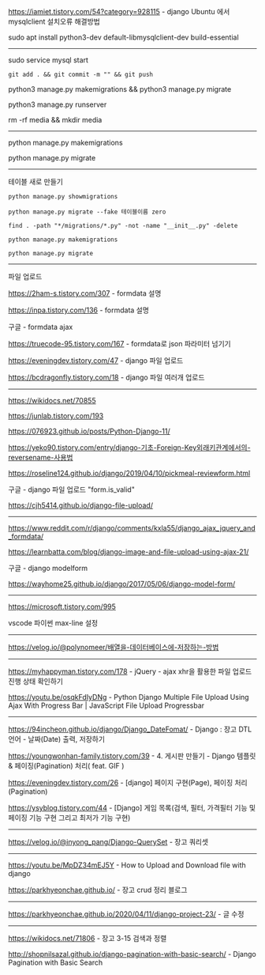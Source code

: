 https://iamiet.tistory.com/54?category=928115 - django Ubuntu 에서 mysqlclient 설치오류 해결방법

sudo apt install python3-dev default-libmysqlclient-dev build-essential

---

sudo service mysql start

```
git add . && git commit -m "" && git push
```

python3 manage.py makemigrations && python3 manage.py migrate

python3 manage.py runserver

rm -rf media && mkdir media

---

python manage.py makemigrations

python manage.py migrate

---

테이블 새로 만들기

```
python manage.py showmigrations

python manage.py migrate --fake 테이블이름 zero

find . -path "*/migrations/*.py" -not -name "__init__.py" -delete

python manage.py makemigrations

python manage.py migrate
```

---

파일 업로드

https://2ham-s.tistory.com/307 - formdata 설명

https://inpa.tistory.com/136 - formdata 설명

구글 - formdata ajax

https://truecode-95.tistory.com/167 - formdata로 json 파라미터 넘기기

https://eveningdev.tistory.com/47 - django 파일 업로드

https://bcdragonfly.tistory.com/18 - django 파일 여러개 업로드

---

https://wikidocs.net/70855

https://junlab.tistory.com/193

https://076923.github.io/posts/Python-Django-11/

https://yeko90.tistory.com/entry/django-기초-Foreign-Key외래키관계에서의-reversename-사용법

https://roseline124.github.io/django/2019/04/10/pickmeal-reviewform.html

구글 - django 파일 업로드 "form.is_valid"

https://cjh5414.github.io/django-file-upload/

---

https://www.reddit.com/r/django/comments/kxla55/django_ajax_jquery_and_formdata/

https://learnbatta.com/blog/django-image-and-file-upload-using-ajax-21/

구글 - django modelform

https://wayhome25.github.io/django/2017/05/06/django-model-form/

---

https://microsoft.tistory.com/995

vscode 파이썬 max-line 설정

---

https://velog.io/@polynomeer/배열을-데이터베이스에-저장하는-방법

---

https://myhappyman.tistory.com/178 - jQuery - ajax xhr을 활용한 파일 업로드 진행 상태 확인하기

https://youtu.be/osqkFdIyDNg - Python Django Multiple File Upload Using Ajax With Progress Bar | JavaScript File Upload Progressbar

---

https://94incheon.github.io/django/Django_DateFomat/ - Django : 장고 DTL 언어 - 날짜(Date) 출력, 저장하기

https://youngwonhan-family.tistory.com/39 - 4. 게시판 만들기 - Django 템플릿 & 페이징(Pagination) 처리( feat. GIF )

https://eveningdev.tistory.com/26 - [django] 페이지 구현(Page), 페이징 처리(Pagination)

https://ysyblog.tistory.com/44 - [Django] 게임 목록(검색, 필터, 가격필터 기능 및 페이징 기능 구현 그리고 최저가 기능 구현)

---

https://velog.io/@inyong_pang/Django-QuerySet - 장고 쿼리셋

---

https://youtu.be/MpDZ34mEJ5Y - How to Upload and Download file with django

https://parkhyeonchae.github.io/ - 장고 crud 정리 블로그

---

https://parkhyeonchae.github.io/2020/04/11/django-project-23/ - 글 수정

---

https://wikidocs.net/71806 - 장고 3-15 검색과 정렬

http://shopnilsazal.github.io/django-pagination-with-basic-search/ - Django Pagination with Basic Search